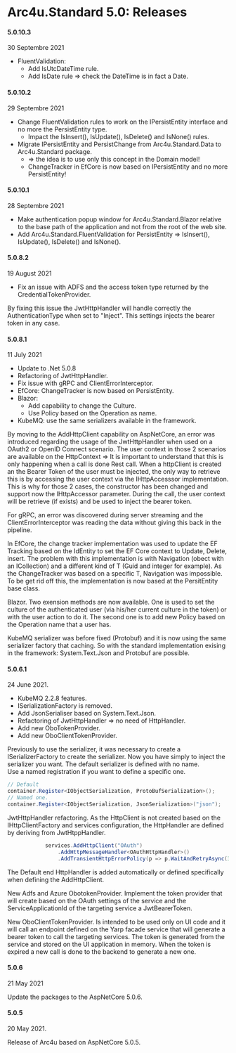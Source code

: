 # Arc4u.Standard 5.0: Releases

#### 5.0.10.3
30 Septembre 2021

- FluentValidation:
  - Add IsUtcDateTime rule.
  - Add IsDate rule => check the DateTime is in fact a Date.

#### 5.0.10.2
29 Septembre 2021

- Change FluentValidation rules to work on the IPersistEntity interface and no more the PersistEntity type.
  - Impact the IsInsert(), IsUpdate(), IsDelete() and IsNone() rules.
- Migrate IPersistEntity and PersistChange from Arc4u.Standard.Data to Arc4u.Standard package.
  - => the idea is to use only this concept in the Domain model!
  - ChangeTracker in EfCore is now based on IPersistEntity and no more PersistEntity! 

#### 5.0.10.1
28 Septembre 2021

- Make authentication popup window for Arc4u.Standard.Blazor relative to the base path of the application and not from the root of the web site.
- Add Arc4u.Standard.FluentValidation for PersistEntity => IsInsert(), IsUpdate(), IsDelete() and IsNone().

#### 5.0.8.2
19 August 2021

- Fix an issue with ADFS and the access token type returned by the CredentialTokenProvider.

By fixing this issue the JwtHttpHandler will handle correctly the AuthenticationType when set to "Inject". This settings injects the bearer token
in any case.

#### 5.0.8.1
11 July 2021

- Update to .Net 5.0.8
- Refactoring of JwtHttpHandler.
- Fix issue with gRPC and ClientErrorInterceptor.
- EfCore: ChangeTracker is now based on PersistEntity.
- Blazor:
    - Add capability to change the Culture.
    - Use Policy based on the Operation as name.
- KubeMQ: use the same serializers available in the framework.

By moving to the AddHttpClient capability on AspNetCore, an error was introduced regarding the usage of the JwtHttpHandler when used on a OAuth2 or OpenID Connect scenario.
The user context in those 2 scenarios are available on the HttpContext => It is important to understand that this is only happening when a call is done Rest call.
When a httpClient is created an the Bearer Token of the user must be injected, the only way to retrieve this is by accessing the user context via the IHttpAccesssor implementation.
This is why for those 2 cases, the constructor has been changed and support now the IHttpAccessor parameter. During the call, the user context will be retrieve (if exists) and be used
to inject the bearer token.

For gRPC, an error was discovered during server streaming and the ClientErrorInterceptor was reading the data without giving this back in the pipeline.

In EfCore, the change tracker implementation was used to update the EF Tracking based on the IdEntity<T> to set the EF Core context to Update, Delete, insert. The problem with this
implementation is with Navigation (obect with an ICollection<T>) and a different kind of T (Guid and integer for example). As the ChangeTracker was based on a specific T, Navigation was impossible.
To be get rid off this, the implementation is now based at the PersitEntity base class.

Blazor.
Two exension methods are now available. One is used to set the culture of the authenticated user (via his/her current culture in the token) or with the user action to do it.
The second one is to add new Policy based on the Operation name that a user has.

KubeMQ serializer was before fixed (Protobuf) and it is now using the same serializer factory that caching. So with the standard implementation exising in the framework: System.Text.Json and Protobuf are possible.

#### 5.0.6.1
24 June 2021.

- KubeMQ 2.2.8 features.
- ISerializationFactory is removed.
- Add JsonSerialiser based on System.Text.Json.
- Refactoring of JwtHttpHandler => no need of HttpHandler.
- Add new OboTokenProvider.
- Add new OboClientTokenProvider.

Previously to use the serializer, it was necessary to create a ISerializerFactory to create the serializer. 
Now you have simply to inject the serializer you want.
The default serializer is defined with no name.
</br>Use a named registration if you want to define a specific one.

```csharp
// Default
container.Register<IObjectSerialization, ProtoBufSerialization>();
// Named one.
container.Register<IObjectSerialization, JsonSerialization>("json");
```
JwtHttpHandler refactoring.
As the HttpClient is not created based on the IHttpClientFactory and services configuration, the HttpHandler are defined 
by deriving from JwtHtppHandler. 

```csharp
            services.AddHttpClient("OAuth")
                .AddHttpMessageHandler<OAuthHttpHandler>()
                .AddTransientHttpErrorPolicy(p => p.WaitAndRetryAsync(3, _ => TimeSpan.FromMilliseconds(200)));
```
The Default end HttpHandler is added automatically or defined specifically when defining the AddHttpClient.

New Adfs and Azure ObotokenProvider.
Implement the token provider that will create based on the OAuth settings of the service and the ServiceApplicationId of the targeting service a JwtBearerToken.

New OboClientTokenProvider.
Is intended to be used only on UI code and it will call an endpoint defined on the Yarp facade service that will generate a bearer token
to call the targeting services. The token is generated from the service and stored on the UI application in memory. When the
token is expired a new call is done to the backend to generate a new one.




#### 5.0.6
21 May 2021

Update the packages to the AspNetCore 5.0.6.

####  5.0.5
20 May 2021.

Release of Arc4u based on AspNetCore 5.0.5.



